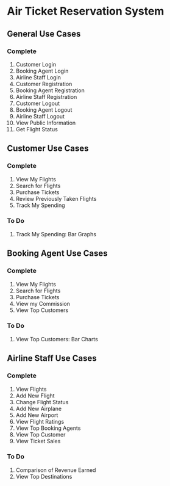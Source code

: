 # Air Ticket Reservation System

## General Use Cases

### Complete

1. Customer Login
1. Booking Agent Login
1. Airline Staff Login
1. Customer Registration
1. Booking Agent Registration
1. Airline Staff Registration
1. Customer Logout
1. Booking Agent Logout
1. Airline Staff Logout
1. View Public Information
1. Get Flight Status

## Customer Use Cases

### Complete

1. View My Flights
1. Search for Flights
1. Purchase Tickets
1. Review Previously Taken Flights
1. Track My Spending

### To Do
1. Track My Spending: Bar Graphs

## Booking Agent Use Cases

### Complete
1. View My Flights
1. Search for Flights
1. Purchase Tickets
1. View my Commission
1. View Top Customers

### To Do
1. View Top Customers: Bar Charts

## Airline Staff Use Cases

### Complete
1. View Flights
1. Add New Flight
1. Change Flight Status
1. Add New Airplane
1. Add New Airport
1. View Flight Ratings
1. View Top Booking Agents
1. View Top Customer
1. View Ticket Sales

### To Do
1. Comparison of Revenue Earned
1. View Top Destinations